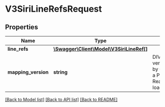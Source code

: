# V3SiriLineRefsRequest

## Properties
Name | Type | Description | Notes
------------ | ------------- | ------------- | -------------
**line_refs** | [**\Swagger\Client\Model\V3SiriLineRef[]**](V3SiriLineRef.md) |  | [optional] 
**mapping_version** | **string** | DIVA mapping version generated by Chronos during a Parser or RealtimeBusConfig load | 

[[Back to Model list]](../README.md#documentation-for-models) [[Back to API list]](../README.md#documentation-for-api-endpoints) [[Back to README]](../README.md)


